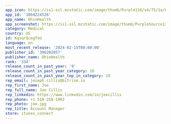 ```yaml
---
app_icon: https://is1-ssl.mzstatic.com/image/thumb/Purple116/v4/75/1a/6f/751a6f9c-22d3-d4c5-7376-7ad910096607/AppIcon-0-0-1x_U007emarketing-0-10-0-85-220.png/1024x1024bb.png
app_id: '1064224526'
app_name: OhioHealth
app_screenshot: https://is1-ssl.mzstatic.com/image/thumb/PurpleSource122/v4/54/f9/a0/54f9a002-6e42-d890-61bc-639f0d8e4f19/4d387388-9a89-4569-a5e4-0c440346c976_Appstore_-_iOS-13Pro-ProMax1.png/1242x2688bb.png
category: Medical
country: US
id: KqsqrQcegfoU
language: en
most_recent_release: '2024-02-15T00:00:00'
publisher_id: '396202057'
publisher_name: OhioHealth
rank: '334'
release_count_in_past_year: '9'
release_count_in_past_year_category: 10
release_count_in_past_year_top_in_category: 19
rep_email: joseph.cillis@bitrise.io
rep_first_name: Joe
rep_full_name: Joe Cillis
rep_linkedin: https://www.linkedin.com/in/joecillis
rep_phone: +1 518-258-1902
rep_photo: joe.jpg
rep_title: Account Manager
store: itunes_connect
---
```


